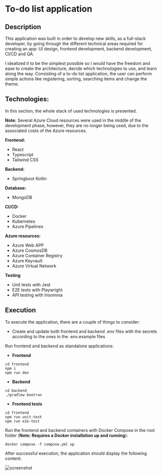 # To-do list application

## Description
This application was built in order to develop new skills, as a full-stack developer, by going through the different technical areas required for creating an app: UI design, frontend development, backend development, CI/CD and QA.

I idealized it to be the simplest possible so I would have the freedom and ease to create the architecture, decide which technologies to use, and learn along the way.
Consisting of a to-do list application, the user can perform simple actions like registering, sorting, searching items and change the theme.

## Technologies:

In this section, the whole stack of used technologies is presented.

**Note:** Several Azure Cloud resources were used in the middle of the development phase, however, they are no longer being used, due to the associated costs of the Azure resources.

**Frontend:**
* React
* Typescript
* Tailwind CSS

**Backend:**
* Springboot Kotlin

**Database:**
* MongoDB

**CI/CD:**
* Docker
* Kubernetes
* Azure Pipelines

**Azure resources:**
* Azure Web APP
* Azure CosmosDB
* Azure Container Registry
* Azure Keyvault
* Azure Virtual Network

**Testing**
* Unit tests with Jest
* E2E tests with Playwright
* API testing with Insomnia


## Execution
To execute the application, there are a couple of things to consider:
- Create and update both frontend and backend .env files with the secrets according to the ones in  the .env.example files

Run frontend and backend as standalone applications:

- **Frontend**
````
cd frontend
npm i
npm run dev
````

- **Backend**

````
cd backend
./gradlew bootrun
````
- **Frontend tests**

````
cd frontend
npm run unit-test
npm run e2e-test
````

Run the frontend and backend containers with Docker Compose in the root folder (**Note: Requires a Docker installation up and running**):

````
docker compose -f compose.yml up
````

After successful execution, the application should display the following content:

![screenshot](https://github.com/user-attachments/assets/213497e5-1e5c-43df-9b17-4c7212c65a71)



